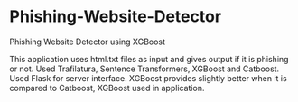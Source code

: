 # Phishing-Website-Detector
Phishing Website Detector using XGBoost

This application uses html.txt files as input and gives output if it is phishing or not.
Used Trafilatura, Sentence Transformers, XGBoost and Catboost.
Used Flask for server interface.
XGBoost provides slightly better when it is compared to Catboost, XGBoost used in application.
